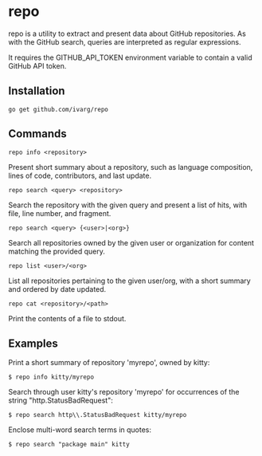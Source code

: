 # repo

repo is a utility to extract and present data about GitHub repositories.
As with the GitHub search, queries are interpreted as regular expressions.

It requires the GITHUB_API_TOKEN environment variable to contain a valid
GitHub API token.

## Installation

`go get github.com/ivarg/repo`

## Commands

`repo info <repository>`

Present short summary about a repository, such as language composition, lines
of code, contributors, and last update.

`repo search <query> <repository>`

Search the repository with the given query and present a list of hits, with
file, line number, and fragment.

`repo search <query> {<user>|<org>}`

Search all repositories owned by the given user or organization for content
matching the provided query.

`repo list <user>/<org>`

List all repositories pertaining to the given user/org, with a short summary
and ordered by date updated.

`repo cat <repository>/<path>`

Print the contents of a file to stdout.

## Examples

Print a short summary of repository 'myrepo', owned by kitty:

`$ repo info kitty/myrepo`

Search through user kitty's repository 'myrepo' for occurrences of the string
"http.StatusBadRequest":

`$ repo search http\\.StatusBadRequest kitty/myrepo`

Enclose multi-word search terms in quotes:

`$ repo search "package main" kitty`

